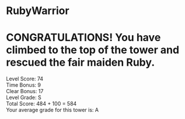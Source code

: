 # RubyWarrior

# CONGRATULATIONS! You have climbed to the top of the tower and rescued the fair maiden Ruby.

Level Score: 74  
Time Bonus: 9  
Clear Bonus: 17  
Level Grade: S  
Total Score: 484 + 100 = 584  
Your average grade for this tower is: A
